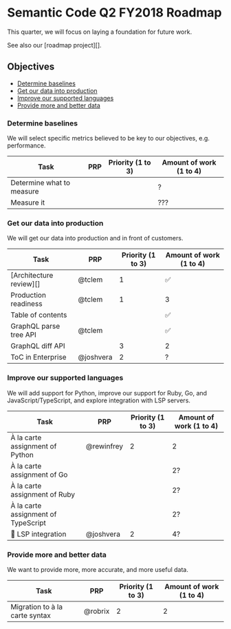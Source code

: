 # Semantic Code Q2 FY2018 Roadmap

This quarter, we will focus on laying a foundation for future work.

See also our [roadmap project][].


## Objectives

- [Determine baselines](#determine-baselines)
- [Get our data into production](#get-our-data-into-production)
- [Improve our supported languages](#improve-our-supported-languages)
- [Provide more and better data](#provide-more-and-better-data)

### Determine baselines

We will select specific metrics believed to be key to our objectives, e.g. performance.

Task                      | PRP | Priority (1 to 3) | Amount of work (1 to 4)
----                      | --- | ----------------- | -----------------------
Determine what to measure |     |                   | ?
Measure it                |     |                   | ???


### Get our data into production

We will get our data into production and in front of customers.

Task                    | PRP        | Priority (1 to 3) | Amount of work (1 to 4)
----                    | ---        | ----------------- | -----------------------
[Architecture review][] | @tclem     | 1                 | ✅
Production readiness    | @tclem     | 1                 | 3
Table of contents       |            |                   | ✅
GraphQL parse tree API  | @tclem     |                   | ✅
GraphQL diff API        |            | 3                 | 2
ToC in Enterprise       | @joshvera  | 2                 | ?


### Improve our supported languages

We will add support for Python, improve our support for Ruby, Go, and JavaScript/TypeScript, and explore integration with LSP servers.

Task                                | PRP        | Priority (1 to 3) | Amount of work (1 to 4)
----                                | ---        | ----------------- | -----------------------
À la carte assignment of Python     | @rewinfrey | 2                 | 2
À la carte assignment of Go         |            |                   | 2?
À la carte assignment of Ruby       |            |                   | 2?
À la carte assignment of TypeScript |            |                   | 2?
🚀 LSP integration                   | @joshvera  | 2                 | 4?


### Provide more and better data

We want to provide more, more accurate, and more useful data.

Task                           | PRP       | Priority (1 to 3) | Amount of work (1 to 4)
----                           | ---       | ----------------- | -----------------------
Migration to à la carte syntax | @robrix   | 2                 | 2
